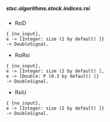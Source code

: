 ##### stsc.algorithms.stock.indices.rsi
 * RsiD
```
{ {no_input},
e -> [Integer: size (2 by default) ]}
-> DoubleSignal.
```
 * RsiRsi
```
{ {no_input},
e -> [Integer: size (2 by default) ],
e -> [Double: P (0.3 by default) ]}
-> DoubleSignal.
```
 * RsiU
```
{ {no_input},
e -> [Integer: size (2 by default) ]}
-> DoubleSignal.
```
